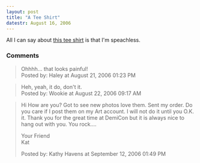 ```yaml
---
layout: post
title: "A Tee Shirt"
datestr: August 16, 2006
---
```


All I can say about <a href="http://store.cottonfactory.com/tee-0375.html" title="I Bend My Wookie">this tee shirt</a> is that I'm speachless.

### Comments

<blockquote>
Ohhhh... that looks painful!
<div class="comment-meta">Posted by: Haley at August 21, 2006 01:23 PM</div> </blockquote>

<blockquote>
Heh, yeah, it do, don't it.
<div class="comment-meta">Posted by: Wookie at August 22, 2006 09:17 AM</div> </blockquote>

<blockquote>
Hi How are you? Got to see new photos love them. Sent my order. Do you care if I post them on my Art account. I will not do it until you O.K. it. Thank you for the great time at DemiCon but it is always nice to hang out with you. You rock.... 

 Your Friend<br />
Kat
<div class="comment-meta">Posted by: Kathy Havens at September 12, 2006 01:49 PM</div> </blockquote>

